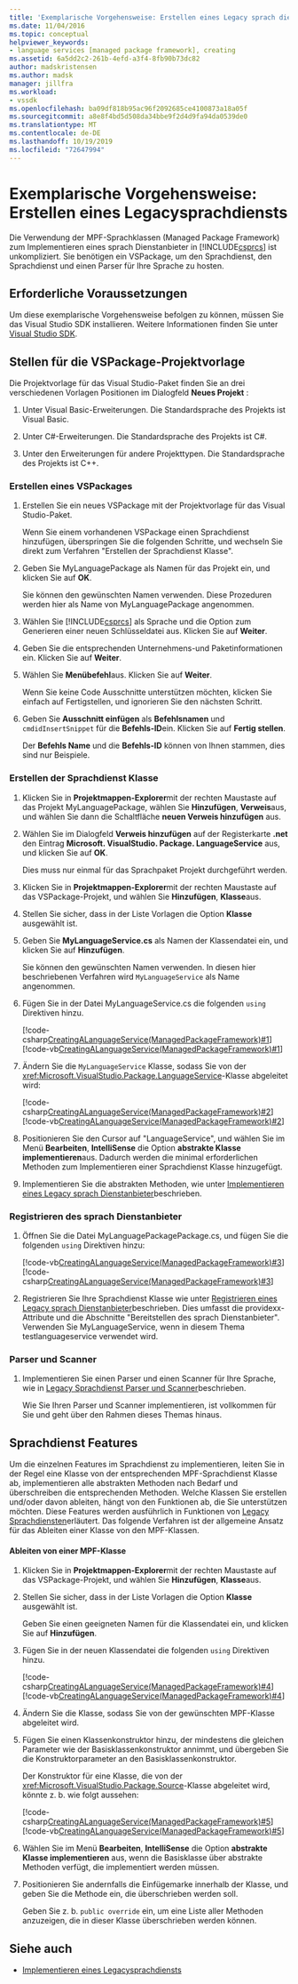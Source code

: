 ```yaml
---
title: 'Exemplarische Vorgehensweise: Erstellen eines Legacy sprach dienstangangs | Microsoft-Dokumentation'
ms.date: 11/04/2016
ms.topic: conceptual
helpviewer_keywords:
- language services [managed package framework], creating
ms.assetid: 6a5dd2c2-261b-4efd-a3f4-8fb90b73dc82
author: madskristensen
ms.author: madsk
manager: jillfra
ms.workload:
- vssdk
ms.openlocfilehash: ba09df818b95ac96f2092685ce4100873a18a05f
ms.sourcegitcommit: a8e8f4bd5d508da34bbe9f2d4d9fa94da0539de0
ms.translationtype: MT
ms.contentlocale: de-DE
ms.lasthandoff: 10/19/2019
ms.locfileid: "72647994"
---
```

# <a name="walkthrough-creating-a-legacy-language-service"></a>Exemplarische Vorgehensweise: Erstellen eines Legacysprachdiensts
Die Verwendung der MPF-Sprachklassen (Managed Package Framework) zum Implementieren eines sprach Dienstanbieter in [!INCLUDE[csprcs](../../data-tools/includes/csprcs_md.md)] ist unkompliziert. Sie benötigen ein VSPackage, um den Sprachdienst, den Sprachdienst und einen Parser für Ihre Sprache zu hosten.

## <a name="prerequisites"></a>Erforderliche Voraussetzungen
 Um diese exemplarische Vorgehensweise befolgen zu können, müssen Sie das Visual Studio SDK installieren. Weitere Informationen finden Sie unter [Visual Studio SDK](../../extensibility/visual-studio-sdk.md).

## <a name="locations-for-the-visual-studio-package-project-template"></a>Stellen für die VSPackage-Projektvorlage
 Die Projektvorlage für das Visual Studio-Paket finden Sie an drei verschiedenen Vorlagen Positionen im Dialogfeld **Neues Projekt** :

1. Unter Visual Basic-Erweiterungen. Die Standardsprache des Projekts ist Visual Basic.

2. Unter C#-Erweiterungen. Die Standardsprache des Projekts ist C#.

3. Unter den Erweiterungen für andere Projekttypen. Die Standardsprache des Projekts ist C++.

### <a name="create-a-vspackage"></a>Erstellen eines VSPackages

1. Erstellen Sie ein neues VSPackage mit der Projektvorlage für das Visual Studio-Paket.

    Wenn Sie einem vorhandenen VSPackage einen Sprachdienst hinzufügen, überspringen Sie die folgenden Schritte, und wechseln Sie direkt zum Verfahren "Erstellen der Sprachdienst Klasse".

2. Geben Sie MyLanguagePackage als Namen für das Projekt ein, und klicken Sie auf **OK**.

    Sie können den gewünschten Namen verwenden. Diese Prozeduren werden hier als Name von MyLanguagePackage angenommen.

3. Wählen Sie [!INCLUDE[csprcs](../../data-tools/includes/csprcs_md.md)] als Sprache und die Option zum Generieren einer neuen Schlüsseldatei aus. Klicken Sie auf **Weiter**.

4. Geben Sie die entsprechenden Unternehmens-und Paketinformationen ein. Klicken Sie auf **Weiter**.

5. Wählen Sie **Menübefehl**aus. Klicken Sie auf **Weiter**.

    Wenn Sie keine Code Ausschnitte unterstützen möchten, klicken Sie einfach auf Fertigstellen, und ignorieren Sie den nächsten Schritt.

6. Geben Sie **Ausschnitt einfügen** als **Befehlsnamen** und `cmdidInsertSnippet` für die **Befehls-ID**ein. Klicken Sie auf **Fertig stellen**.

    Der **Befehls Name** und die **Befehls-ID** können von Ihnen stammen, dies sind nur Beispiele.

### <a name="create-the-language-service-class"></a>Erstellen der Sprachdienst Klasse

1. Klicken Sie in **Projektmappen-Explorer**mit der rechten Maustaste auf das Projekt MyLanguagePackage, wählen Sie **Hinzufügen**, **Verweis**aus, und wählen Sie dann die Schaltfläche **neuen Verweis hinzufügen** aus.

2. Wählen Sie im Dialogfeld **Verweis hinzufügen** auf der Registerkarte **.net** den Eintrag **Microsoft. VisualStudio. Package. LanguageService** aus, und klicken Sie auf **OK**.

     Dies muss nur einmal für das Sprachpaket Projekt durchgeführt werden.

3. Klicken Sie in **Projektmappen-Explorer**mit der rechten Maustaste auf das VSPackage-Projekt, und wählen Sie **Hinzufügen**, **Klasse**aus.

4. Stellen Sie sicher, dass in der Liste Vorlagen die Option **Klasse** ausgewählt ist.

5. Geben Sie **MyLanguageService.cs** als Namen der Klassendatei ein, und klicken Sie auf **Hinzufügen**.

     Sie können den gewünschten Namen verwenden. In diesen hier beschriebenen Verfahren wird `MyLanguageService` als Name angenommen.

6. Fügen Sie in der Datei MyLanguageService.cs die folgenden `using` Direktiven hinzu.

     [!code-csharp[CreatingALanguageService(ManagedPackageFramework)#1](../../extensibility/internals/codesnippet/CSharp/walkthrough-creating-a-legacy-language-service_1.cs)]
     [!code-vb[CreatingALanguageService(ManagedPackageFramework)#1](../../extensibility/internals/codesnippet/VisualBasic/walkthrough-creating-a-legacy-language-service_1.vb)]

7. Ändern Sie die `MyLanguageService` Klasse, sodass Sie von der <xref:Microsoft.VisualStudio.Package.LanguageService>-Klasse abgeleitet wird:

     [!code-csharp[CreatingALanguageService(ManagedPackageFramework)#2](../../extensibility/internals/codesnippet/CSharp/walkthrough-creating-a-legacy-language-service_2.cs)]
     [!code-vb[CreatingALanguageService(ManagedPackageFramework)#2](../../extensibility/internals/codesnippet/VisualBasic/walkthrough-creating-a-legacy-language-service_2.vb)]

8. Positionieren Sie den Cursor auf "LanguageService", und wählen Sie im Menü **Bearbeiten**, **IntelliSense** die Option **abstrakte Klasse implementieren**aus. Dadurch werden die minimal erforderlichen Methoden zum Implementieren einer Sprachdienst Klasse hinzugefügt.

9. Implementieren Sie die abstrakten Methoden, wie unter [Implementieren eines Legacy sprach Dienstanbieter](../../extensibility/internals/implementing-a-legacy-language-service2.md)beschrieben.

### <a name="register-the-language-service"></a>Registrieren des sprach Dienstanbieter

1. Öffnen Sie die Datei MyLanguagePackagePackage.cs, und fügen Sie die folgenden `using` Direktiven hinzu:

     [!code-vb[CreatingALanguageService(ManagedPackageFramework)#3](../../extensibility/internals/codesnippet/VisualBasic/walkthrough-creating-a-legacy-language-service_3.vb)]
     [!code-csharp[CreatingALanguageService(ManagedPackageFramework)#3](../../extensibility/internals/codesnippet/CSharp/walkthrough-creating-a-legacy-language-service_3.cs)]

2. Registrieren Sie Ihre Sprachdienst Klasse wie unter [Registrieren eines Legacy sprach Dienstanbieter](../../extensibility/internals/registering-a-legacy-language-service1.md)beschrieben. Dies umfasst die providexx-Attribute und die Abschnitte "Bereitstellen des sprach Dienstanbieter". Verwenden Sie MyLanguageService, wenn in diesem Thema testlanguageservice verwendet wird.

### <a name="the-parser-and-scanner"></a>Parser und Scanner

1. Implementieren Sie einen Parser und einen Scanner für Ihre Sprache, wie in [Legacy Sprachdienst Parser und Scanner](../../extensibility/internals/legacy-language-service-parser-and-scanner.md)beschrieben.

     Wie Sie Ihren Parser und Scanner implementieren, ist vollkommen für Sie und geht über den Rahmen dieses Themas hinaus.

## <a name="language-service-features"></a>Sprachdienst Features
 Um die einzelnen Features im Sprachdienst zu implementieren, leiten Sie in der Regel eine Klasse von der entsprechenden MPF-Sprachdienst Klasse ab, implementieren alle abstrakten Methoden nach Bedarf und überschreiben die entsprechenden Methoden. Welche Klassen Sie erstellen und/oder davon ableiten, hängt von den Funktionen ab, die Sie unterstützen möchten. Diese Features werden ausführlich in Funktionen von [Legacy Sprachdiensten](../../extensibility/internals/legacy-language-service-features1.md)erläutert. Das folgende Verfahren ist der allgemeine Ansatz für das Ableiten einer Klasse von den MPF-Klassen.

#### <a name="deriving-from-an-mpf-class"></a>Ableiten von einer MPF-Klasse

1. Klicken Sie in **Projektmappen-Explorer**mit der rechten Maustaste auf das VSPackage-Projekt, und wählen Sie **Hinzufügen**, **Klasse**aus.

2. Stellen Sie sicher, dass in der Liste Vorlagen die Option **Klasse** ausgewählt ist.

     Geben Sie einen geeigneten Namen für die Klassendatei ein, und klicken Sie auf **Hinzufügen**.

3. Fügen Sie in der neuen Klassendatei die folgenden `using` Direktiven hinzu.

     [!code-csharp[CreatingALanguageService(ManagedPackageFramework)#4](../../extensibility/internals/codesnippet/CSharp/walkthrough-creating-a-legacy-language-service_4.cs)]
     [!code-vb[CreatingALanguageService(ManagedPackageFramework)#4](../../extensibility/internals/codesnippet/VisualBasic/walkthrough-creating-a-legacy-language-service_4.vb)]

4. Ändern Sie die Klasse, sodass Sie von der gewünschten MPF-Klasse abgeleitet wird.

5. Fügen Sie einen Klassenkonstruktor hinzu, der mindestens die gleichen Parameter wie der Basisklassenkonstruktor annimmt, und übergeben Sie die Konstruktorparameter an den Basisklassenkonstruktor.

     Der Konstruktor für eine Klasse, die von der <xref:Microsoft.VisualStudio.Package.Source>-Klasse abgeleitet wird, könnte z. b. wie folgt aussehen:

     [!code-csharp[CreatingALanguageService(ManagedPackageFramework)#5](../../extensibility/internals/codesnippet/CSharp/walkthrough-creating-a-legacy-language-service_5.cs)]
     [!code-vb[CreatingALanguageService(ManagedPackageFramework)#5](../../extensibility/internals/codesnippet/VisualBasic/walkthrough-creating-a-legacy-language-service_5.vb)]

6. Wählen Sie im Menü **Bearbeiten**, **IntelliSense** die Option **abstrakte Klasse implementieren** aus, wenn die Basisklasse über abstrakte Methoden verfügt, die implementiert werden müssen.

7. Positionieren Sie andernfalls die Einfügemarke innerhalb der Klasse, und geben Sie die Methode ein, die überschrieben werden soll.

     Geben Sie z. b. `public override` ein, um eine Liste aller Methoden anzuzeigen, die in dieser Klasse überschrieben werden können.

## <a name="see-also"></a>Siehe auch
- [Implementieren eines Legacysprachdiensts](../../extensibility/internals/implementing-a-legacy-language-service1.md)
